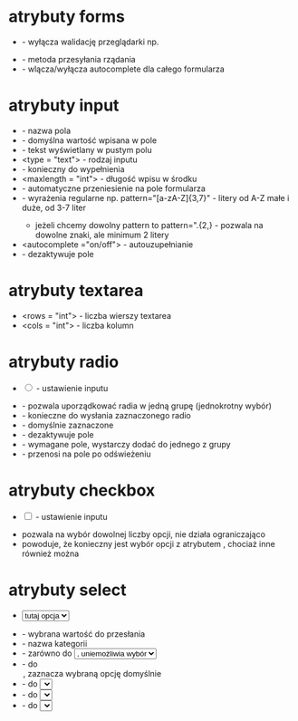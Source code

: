  # atrybuty forms
 - <form novalidate> - wyłącza walidację przeglądarki np. <required>
 - <form method="POST,GET"> - metoda przesyłania rządania
 - <form autocomplete="on/off"> - wlącza/wyłącza autocomplete dla całego formularza
 
 # atrybuty input
 - <name> - nazwa pola
 - <value> - domyślna wartość wpisana w pole
 - <placeholder> - tekst wyświetlany w pustym polu
 - <type = "text"> - rodzaj inputu
 - <required> - konieczny do wypełnienia
 - <maxlength = "int"> - długość wpisu w środku
 - <autofocus> - automatyczne przeniesienie na pole formularza
 - <pattern> - wyrażenia regularne np. pattern="[a-zA-Z]{3,7}" - litery od A-Z małe i duże, od 3-7 liter
    - jeżeli chcemy dowolny pattern to pattern=".{2,} - pozwala na dowolne znaki, ale minimum 2 litery
 - <autocomplete ="on/off"> - autouzupełnianie
 - <disable> - dezaktywuje pole

 # atrybuty textarea
 - <rows = "int"> - liczba wierszy textarea
 - <cols = "int"> - liczba kolumn

 # atrybuty radio
 * <input type="radio"> - ustawienie inputu
 - <name> - pozwala uporządkować radia w jedną grupę (jednokrotny wybór)
 - <value> - konieczne do wysłania zaznaczonego radio
 - <checked> - domyślnie zaznaczone
 - <disable> - dezaktywuje pole
 - <required> - wymagane pole, wystarczy dodać do jednego z grupy
 - <autofocus> - przenosi na pole po odświeżeniu

 # atrybuty checkbox
 * <input type="checkbox"> - ustawienie inputu 
 - pozwala na wybór dowolnej liczby opcji, <name> nie działa ograniczająco
 - <required> powoduje, że konieczny jest wybór opcji z atrybutem <required>, chociaż inne również można
   
 # atrybuty select
 * <select name="name">
    * <option value="value">tutaj opcja</option>
 - <value> - wybrana wartość do przesłania
 - <name> - nazwa kategorii
 - <disabled> - zarówno do <select> jak i <option>, uniemożliwia wybór
 - <selected> - do <option>, zaznacza wybraną opcję domyślnie
 - <required> - do <select>, wymaga odpowiedzi
 - <autofocus> - do <select>, ustawia focus na pole wyboru
 - <multiple> - do <select>, umożlia zaznaczenie kilku elementów